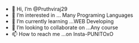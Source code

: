 - 👋 Hi, I’m @Pruthviraj29
- 👀 I’m interested in ... Many Programing Languages
- 🌱 I’m currently learning ...WEB Developing
- 💞️ I’m looking to collaborate on ...Any course
- 📫 How to reach me ...on Insta-PUNITOxO

<!---
Pruthviraj29/Pruthviraj29 is a ✨ special ✨ repository because its `README.md` (this file) appears on your GitHub profile.
You can click the Preview link to take a look at your changes.
--->
